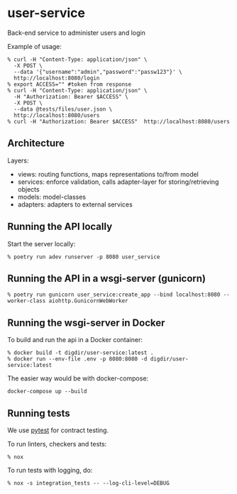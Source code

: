 # user-service

Back-end service to administer users and login

Example of usage:

```Shell
% curl -H "Content-Type: application/json" \
  -X POST \
  --data '{"username":"admin","password":"passw123"}' \
  http://localhost:8080/login
% export ACCESS="" #token from response
% curl -H "Content-Type: application/json" \
  -H "Authorization: Bearer $ACCESS" \
  -X POST \
  --data @tests/files/user.json \
  http://localhost:8080/users
% curl -H "Authorization: Bearer $ACCESS"  http://localhost:8080/users
```

## Architecture

Layers:

- views: routing functions, maps representations to/from model
- services: enforce validation, calls adapter-layer for storing/retrieving objects
- models: model-classes
- adapters: adapters to external services

## Running the API locally

Start the server locally:

```Shell
% poetry run adev runserver -p 8080 user_service
```

## Running the API in a wsgi-server (gunicorn)

```Shell
% poetry run gunicorn user_service:create_app --bind localhost:8080 --worker-class aiohttp.GunicornWebWorker
```

## Running the wsgi-server in Docker

To build and run the api in a Docker container:

```Shell
% docker build -t digdir/user-service:latest .
% docker run --env-file .env -p 8080:8080 -d digdir/user-service:latest
```

The easier way would be with docker-compose:

```Shell
docker-compose up --build
```

## Running tests

We use [pytest](https://docs.pytest.org/en/latest/) for contract testing.

To run linters, checkers and tests:

```Shel
% nox
```

To run tests with logging, do:

```Shell
% nox -s integration_tests -- --log-cli-level=DEBUG
```
